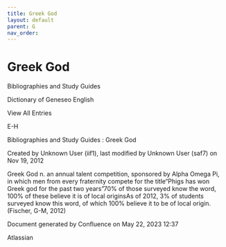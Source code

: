 ```yaml
---
title: Greek God
layout: default
parent: G
nav_order:
---
```


# Greek God

Bibliographies and Study Guides

Dictionary of Geneseo English

View All Entries

E-H

Bibliographies and Study Guides : Greek God

Created by  Unknown User (iif1), last modified by  Unknown User (saf7) on Nov 19, 2012

Greek God n. an annual talent competition, sponsored by Alpha Omega Pi, in which men from every fraternity compete for the title“Phigs has won Greek god for the past two years”70% of those surveyed know the word, 100% of these believe it is of local originsAs of 2012, 3% of students surveyed know this word, of which 100% believe it to be of local origin.(Fischer, G-M, 2012)

Document generated by Confluence on May 22, 2023 12:37

Atlassian
